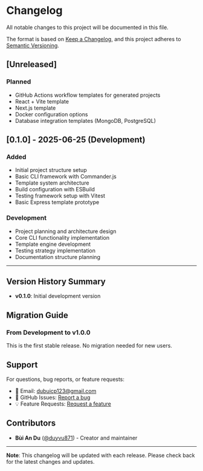 # Changelog

All notable changes to this project will be documented in this file.

The format is based on [Keep a Changelog](https://keepachangelog.com/en/1.0.0/),
and this project adheres to [Semantic Versioning](https://semver.org/spec/v2.0.0.html).

## [Unreleased]

### Planned
- GitHub Actions workflow templates for generated projects
- React + Vite template
- Next.js template
- Docker configuration options
- Database integration templates (MongoDB, PostgreSQL)

## [0.1.0] - 2025-06-25 (Development)

### Added
- Initial project structure setup
- Basic CLI framework with Commander.js
- Template system architecture
- Build configuration with ESBuild
- Testing framework setup with Vitest
- Basic Express template prototype

### Development
- Project planning and architecture design
- Core CLI functionality implementation
- Template engine development
- Testing strategy implementation
- Documentation structure planning

---

## Version History Summary

- **v0.1.0**: Initial development version

## Migration Guide

### From Development to v1.0.0
This is the first stable release. No migration needed for new users.

## Support

For questions, bug reports, or feature requests:
- 📧 Email: dubuicp123@gmail.com
- 🐛 GitHub Issues: [Report a bug](https://github.com/duyvu871/mvp-generate-template/issues)
- 💡 Feature Requests: [Request a feature](https://github.com/duyvu871/mvp-generate-template/issues)

## Contributors

- **Bùi An Du** ([@duyvu871](https://github.com/duyvu871)) - Creator and maintainer

---

**Note**: This changelog will be updated with each release. Please check back for the latest changes and updates. 